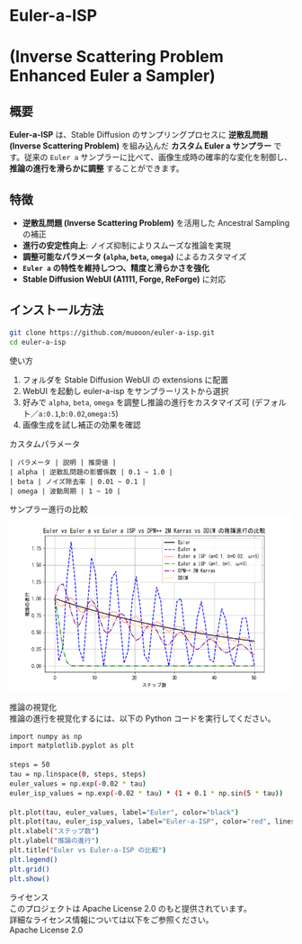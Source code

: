 # Euler-a-ISP  
# (Inverse Scattering Problem Enhanced Euler a Sampler)

## 概要
**Euler-a-ISP** は、Stable Diffusion のサンプリングプロセスに **逆散乱問題 (Inverse Scattering Problem)** を組み込んだ **カスタム Euler a サンプラー** です。従来の `Euler a` サンプラーに比べて、画像生成時の確率的な変化を制御し、**推論の進行を滑らかに調整** することができます。

## 特徴
- **逆散乱問題 (Inverse Scattering Problem)** を活用した Ancestral Sampling の補正  
- **進行の安定性向上**: ノイズ抑制によりスムーズな推論を実現  
- **調整可能なパラメータ (`alpha`, `beta`, `omega`)** によるカスタマイズ  
- **`Euler a` の特性を維持しつつ、精度と滑らかさを強化**  
- **Stable Diffusion WebUI (A1111, Forge, ReForge)** に対応

## インストール方法
```bash
git clone https://github.com/muooon/euler-a-isp.git
cd euler-a-isp
```
使い方  
1. 	フォルダを Stable Diffusion WebUI の extensions に配置  
2. 	WebUI を起動し euler-a-isp をサンプラーリストから選択  
3. 	好みで `alpha`, `beta`, `omega` を調整し推論の進行をカスタマイズ可 (デフォルト／`a:0.1`,`b:0.02`,`omega:5`)  
4. 	画像生成を試し補正の効果を確認  

カスタムパラメータ  

`| パラメータ | 説明 | 推奨値 |`   
`| alpha | 逆散乱問題の影響係数 | 0.1 ~ 1.0 |`   
`| beta | ノイズ除去率 | 0.01 ~ 0.1 |`   
`| omega | 波動周期 | 1 ~ 10 |`   

サンプラー進行の比較  
![image01](https://github.com/muooon/euler-a-isp/blob/main/ISP-EulerA-GRAF-02GEN-hikaku02.png)

推論の視覚化  
推論の進行を視覚化するには、以下の Python コードを実行してください。
```bash
import numpy as np
import matplotlib.pyplot as plt

steps = 50
tau = np.linspace(0, steps, steps)
euler_values = np.exp(-0.02 * tau)
euler_isp_values = np.exp(-0.02 * tau) * (1 + 0.1 * np.sin(5 * tau))

plt.plot(tau, euler_values, label="Euler", color="black")
plt.plot(tau, euler_isp_values, label="Euler-a-ISP", color="red", linestyle="--")
plt.xlabel("ステップ数")
plt.ylabel("推論の進行")
plt.title("Euler vs Euler-a-ISP の比較")
plt.legend()
plt.grid()
plt.show()
```
ライセンス  
このプロジェクトは Apache License 2.0 のもと提供されています。  
詳細なライセンス情報については以下をご参照ください。  
Apache License 2.0
